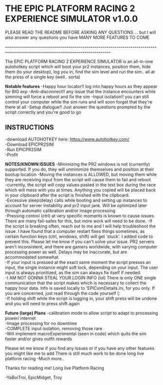 # THE EPIC PLATFORM RACING 2 EXPERIENCE SIMULATOR v1.0.0

PLEASE READ THE README BEFORE ASKING ANY QUESTIONS
... but I will also answer any questions you have
MANY MORE FEATURES TO COME

**---------------------------------------------------------------------------------------------------------------------------------**

The EPIC PLATFORM RACING 2 EXPERIENCE SIMULATOR is an all-in-one autohotkey
script which will boot your pr2 instances, position them, hide them (to your
desktop), log you in, find the sim level and run the sim.. all at the press
of a single key (well.. sorta)
  
**Notable features**
-Happy hour locator!! log into happy hours as they appear for BIG exp
-Anti-disconnect!! any issue that the instance encounters while simming will 
force a reboot and fix the sim
-Input isolation!! you can still control your computer
while the sim runs and will soon forget that they're there at all
-Setup dialogue!! Just answer the questions prompted by the script correctly
and you're good to go


  
## **INSTRUCTIONS**
-download AUTOHOTKEY here: https://www.autohotkey.com/  
-Download EPICPR2SIM  
-Run EPICPR2SIM  
-Profit  


  
**NOTES/KNOWN ISSUES**
-Minimizing the PR2 windows is not (currently) supported.
If you do, they will unminimize themselves and position at their bootup location
-Moving the instances is ALLOWED, but moving them while they are receiving input
from the script will cause them to fail and reboot  
-currently, the script will copy values pasted in the text box during the
race which will mess with you at times. Anything you copied will be placed back
in your clipboard after the script is finished with the clipboard.  
-Excessive sleep(delay) calls while booting and setting up instances to
account for server instability and pr2 input jank. Will be optimized later
through automatic calibration and/or image processing  
-Pressing control (ctrl) at very specific moments is known to cause issues.
There are many fail-safes for this, but more work will need to be done.
-If the script is breaking often, reach out to me and I will help troubleshoot
the issue. I have found that a computer restart fixes things sometimes, as
certain function keys (ctrl, windows, shift) will get 'stuck'. I added code
to prevent this. Please let me know if you can't solve your issue. PR2
servers aren't inconsistent, and there are gamers worldwide, with varying 
computer processing power as well. Delays may be inaccurate, but are accommodated
somewhat.   
-If your input is pressed at the exact same moment the script presses an input,
the single instance might soft lock, depending on your input. The user input
is always prioritized, as the sim can always fix itself if needed.  
-I AM NOT GONNA STEAL YOUR LOGIN INFO (lol) There is only ONE single 
communication that the script makes which is necessary to collect the happy 
hour data. Info is saved locally to 'EPICsimDetails.ini, for you only.
If you are concerned, just read through the code yourself (:  
-If holding shift while the script is logging in, your shift press will be
undone and you will need to press shift again


**Future (large) Plans**
-calibration mode to allow script to adapt to processing power/ internet  
-Image processing for no downtime  
-COMPLETE input isolation, removing those rare  
-Will implement macroExperimental (seen in code) which quits the sim faster and/or gives outfit rewards



  
Please let me know if you find any issues or if you have any other features
you might like me to add There is still much work to be done
long live platform racing
-Much more..


Thanks for reading me! Long live Platform Racing  
  
-YaBoiTroi, EpicMidget, Troy
